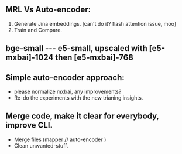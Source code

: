 ## MRL Vs Auto-encoder:

1. Generate Jina embeddings. [can't do it? flash attention issue, moo]
2. Train and Compare.


## bge-small --- e5-small, upscaled with [e5-mxbai]-1024 then [e5-mxbai]-768

## Simple auto-encoder approach:

* please normalize mxbai, any improvements?
* Re-do the experiments with the new trianing insights.

## Merge code, make it clear for everybody, improve CLI.

* Merge files (mapper // auto-encoder )
* Clean unwanted-stuff. 



